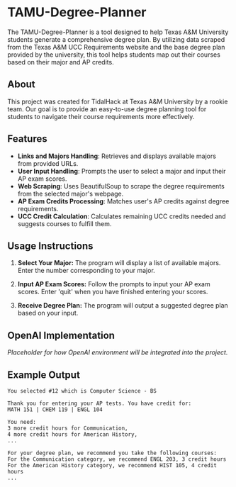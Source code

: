 # TAMU-Degree-Planner

The TAMU-Degree-Planner is a tool designed to help Texas A&M University students generate a comprehensive degree plan. By utilizing data scraped from the Texas A&M UCC Requirements website and the base degree plan provided by the university, this tool helps students map out their courses based on their major and AP credits.

## About

This project was created for TidalHack at Texas A&M University by a rookie team. Our goal is to provide an easy-to-use degree planning tool for students to navigate their course requirements more effectively.

## Features

* **Links and Majors Handling**: Retrieves and displays available majors from provided URLs.
* **User Input Handling**: Prompts the user to select a major and input their AP exam scores.
* **Web Scraping**: Uses BeautifulSoup to scrape the degree requirements from the selected major's webpage.
* **AP Exam Credits Processing**: Matches user's AP credits against degree requirements.
* **UCC Credit Calculation**: Calculates remaining UCC credits needed and suggests courses to fulfill them.

## Usage Instructions

1. **Select Your Major:**
   The program will display a list of available majors. Enter the number corresponding to your major.

2. **Input AP Exam Scores:**
   Follow the prompts to input your AP exam scores. Enter 'quit' when you have finished entering your scores.

3. **Receive Degree Plan:**
   The program will output a suggested degree plan based on your input.

## OpenAI Implementation

*Placeholder for how OpenAI environment will be integrated into the project.*

## Example Output

```plaintext
You selected #12 which is Computer Science - BS

Thank you for entering your AP tests. You have credit for:
MATH 151 | CHEM 119 | ENGL 104

You need:
3 more credit hours for Communication,
4 more credit hours for American History,
...

For your degree plan, we recommend you take the following courses:
For the Communication category, we recommend ENGL 203, 3 credit hours
For the American History category, we recommend HIST 105, 4 credit hours
...
